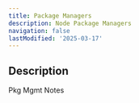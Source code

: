 ```yaml
---
title: Package Managers
description: Node Package Managers
navigation: false 
lastModified: '2025-03-17'
---
```


## Description

Pkg Mgmt Notes

